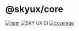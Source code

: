 # @skyux/core

[![npm](https://img.shields.io/npm/v/@skyux/core.svg)](https://www.npmjs.com/package/@skyux/core)
![SKY UX CI](https://github.com/blackbaud/skyux-core/workflows/SKY%20UX%20CI/badge.svg)
[![coverage](https://codecov.io/gh/blackbaud/skyux-core/branch/master/graphs/badge.svg?branch=master)](https://codecov.io/gh/blackbaud/skyux-core/branch/master)
